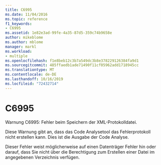 ```yaml
---
title: C6995
ms.date: 11/04/2016
ms.topic: reference
f1_keywords:
- C6995
ms.assetid: 1e82e3ad-99fe-4a35-87d5-359c74b9658e
author: mikeblome
ms.author: mblome
manager: markl
ms.workload:
- multiple
ms.openlocfilehash: f1e8beb12c3b7a549dc3b8e378229126384fa9d1
ms.sourcegitcommit: 485ffaedb1ade71490f11cf05962add1718945cc
ms.translationtype: MT
ms.contentlocale: de-DE
ms.lasthandoff: 10/16/2019
ms.locfileid: "72432714"
---
```

# <a name="c6995"></a>C6995
Warnung C6995: Fehler beim Speichern der XML-Protokolldatei.

 Diese Warnung gibt an, dass das Code Analysetool das Fehlerprotokoll nicht erstellen kann. Dies ist die Ausgabe der Code Analyse.

 Dieser Fehler weist möglicherweise auf einen Datenträger Fehler hin oder darauf, dass Sie nicht über die Berechtigung zum Erstellen einer Datei im angegebenen Verzeichnis verfügen.
